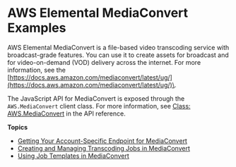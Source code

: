 # AWS Elemental MediaConvert Examples<a name="emc-examples"></a>

AWS Elemental MediaConvert is a file\-based video transcoding service with broadcast\-grade features\. You can use it to create assets for broadcast and for video\-on\-demand \(VOD\) delivery across the internet\. For more information, see the [https://docs.aws.amazon.com/mediaconvert/latest/ug/](https://docs.aws.amazon.com/mediaconvert/latest/ug/)\.



The JavaScript API for MediaConvert is exposed through the `AWS.MediaConvert` client class\. For more information, see [Class: AWS\.MediaConvert](https://docs.aws.amazon.com/AWSJavaScriptSDK/latest/AWS/MediaConvert.html) in the API reference\.

**Topics**
+ [Getting Your Account\-Specific Endpoint for MediaConvert](emc-examples-getendpoint.md)
+ [Creating and Managing Transcoding Jobs in MediaConvert](emc-examples-jobs.md)
+ [Using Job Templates in MediaConvert](emc-examples-templates.md)